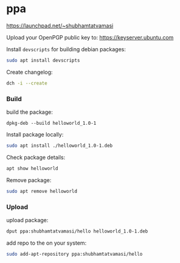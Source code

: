 # ppa

https://launchpad.net/~shubhamtatvamasi

Upload your OpenPGP public key to: https://keyserver.ubuntu.com

Install `devscripts` for building debian packages:
```bash
sudo apt install devscripts
```

Create changelog:
```bash
dch -i --create
```

### Build

build the package:
```
dpkg-deb --build helloworld_1.0-1
```

Install package locally:
```bash
sudo apt install ./helloworld_1.0-1.deb
```

Check package details:
```bash
apt show helloworld
```

Remove package:
```bash
sudo apt remove helloworld
```

### Upload

upload package:
```bash
dput ppa:shubhamtatvamasi/hello helloworld_1.0-1.deb
```

add repo to the on your system:
```bash
sudo add-apt-repository ppa:shubhamtatvamasi/hello
```
